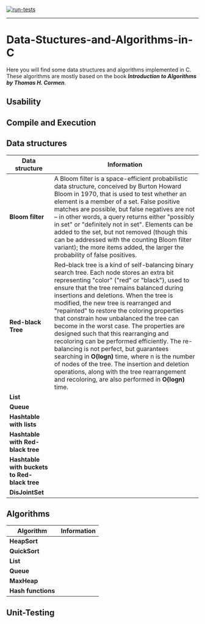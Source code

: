 [![run-tests](https://github.com/Nikoletos-K/Data-Stuctures-and-Algorithms-in-C/actions/workflows/run-tests.yml/badge.svg)](https://github.com/Nikoletos-K/Data-Stuctures-and-Algorithms-in-C/actions/workflows/run-tests.yml)

---

# Data-Stuctures-and-Algorithms-in-C
Here you will find some data structures and algorithms implemented in C. These algorithms are mostly based on the book ___Introduction to Algorithms by Thomas H. Cormen___.

## Usability

## Compile and Execution


## Data structures

| Data structure | Information |
| --- | --- |
| __Bloom filter__ | A Bloom filter is a space-efficient probabilistic data structure, conceived by Burton Howard Bloom in 1970, that is used to test whether an element is a member of a set. False positive matches are possible, but false negatives are not – in other words, a query returns either "possibly in set" or "definitely not in set". Elements can be added to the set, but not removed (though this can be addressed with the counting Bloom filter variant); the more items added, the larger the probability of false positives. |
| __Red-black Tree__ | Red–black tree is a kind of self-balancing binary search tree. Each node stores an extra bit representing "color" ("red" or "black"), used to ensure that the tree remains balanced during insertions and deletions. When the tree is modified, the new tree is rearranged and "repainted" to restore the coloring properties that constrain how unbalanced the tree can become in the worst case. The properties are designed such that this rearranging and recoloring can be performed efficiently. The re-balancing is not perfect, but guarantees searching in __O(logn)__ time, where n is the number of nodes of the tree. The insertion and deletion operations, along with the tree rearrangement and recoloring, are also performed in __O(logn)__ time. |
| __List__ | |
| __Queue__ | |
| __Hashtable with lists__ | |
| __Hashtable with Red-black tree__ | |
| __Hashtable with buckets to Red-black tree__ | |
| __DisJointSet__ | |


## Algorithms

| Algorithm | Information |
| --- | --- |
| __HeapSort__ | |
| __QuickSort__ | |
| __List__ | |
| __Queue__ | |
| __MaxHeap__ | |
| __Hash functions__ | |

## Unit-Testing


